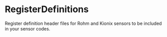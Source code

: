 # RegisterDefinitions
Register definition header files for Rohm and Kionix sensors to be included in your sensor codes.

